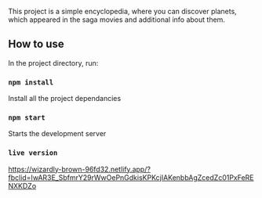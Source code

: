This project is a simple encyclopedia, where you can discover planets, which appeared in the saga movies and additional info about them.

## How to use

In the project directory, run:

### `npm install`

Install all the project dependancies

### `npm start`

Starts the development server

### `live version`

https://wizardly-brown-96fd32.netlify.app/?fbclid=IwAR3E_SbfmrY29rWwOePnGdkisKPKcjIAKenbbAgZcedZc01PxFeRENXKDZo
